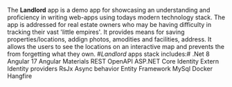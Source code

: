The __Landlord__ app is a demo app for showcasing an understanding and proficiency in writing web-apps using todays modern technology stack.
The app is addressed for real estate owners who may be having difficulty in tracking their vast 'little empires'. It provides means for saving properties/locations, addign photos, amodities and facilities, address. It allows the users to see the locations on an interactive map and prevents the from forgetting what they own.
#_Landlord_ apps stack includes:#
.Net 8
Angular 17
Angular Materials
REST
OpenAPI
ASP.NET Core Identity
Extern Identity providers
RsJx
Async behavior
Entity Framework
MySql
Docker
Hangfire
